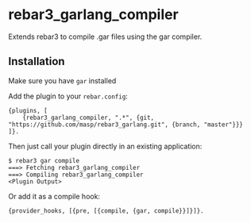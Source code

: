 rebar3_garlang_compiler
=====

Extends rebar3 to compile .gar files using the gar compiler.

Installation
----
Make sure you have `gar` installed


Add the plugin to your `rebar.config`:

```
{plugins, [
    {rebar3_garlang_compiler, ".*", {git, "https://github.com/masp/rebar3_garlang.git", {branch, "master"}}}
]}.
```

Then just call your plugin directly in an existing application:

```
$ rebar3 gar compile
===> Fetching rebar3_garlang_compiler
===> Compiling rebar3_garlang_compiler
<Plugin Output>
```

Or add it as a compile hook:

```
{provider_hooks, [{pre, [{compile, {gar, compile}}]}]}.
```

